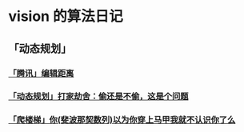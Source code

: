 # vision 的算法日记
## 「动态规划」

### [「腾讯」编辑距离](https://github.com/Techvisionbest/LeetCode/blob/master/src/dynamic_programming/「腾讯」编辑距离.md)
### [「动态规划」打家劫舍：偷还是不偷，这是个问题](https://github.com/Techvisionbest/LeetCode/blob/master/src/dynamic_programming/「动态规划」打家劫舍：偷还是不偷，这是个问题.md)
### [「爬楼梯」你(斐波那契数列)以为你穿上马甲我就不认识你了么](https://github.com/Techvisionbest/LeetCode/blob/master/src/dynamic_programming/「爬楼梯」你(斐波那契数列)以为你穿上马甲我就不认识你了么.md)



